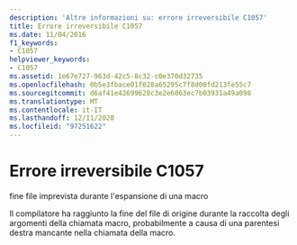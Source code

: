 ```yaml
---
description: 'Altre informazioni su: errore irreversibile C1057'
title: Errore irreversibile C1057
ms.date: 11/04/2016
f1_keywords:
- C1057
helpviewer_keywords:
- C1057
ms.assetid: 1e67e727-963d-42c5-8c32-c0e370d32735
ms.openlocfilehash: 0b5e3fbace01f028a65295c7f8d00fd213fe55c7
ms.sourcegitcommit: d6af41e42699628c3e2e6063ec7b03931a49a098
ms.translationtype: MT
ms.contentlocale: it-IT
ms.lasthandoff: 12/11/2020
ms.locfileid: "97251622"
---
```

# <a name="fatal-error-c1057"></a>Errore irreversibile C1057

fine file imprevista durante l'espansione di una macro

Il compilatore ha raggiunto la fine del file di origine durante la raccolta degli argomenti della chiamata macro, probabilmente a causa di una parentesi destra mancante nella chiamata della macro.
